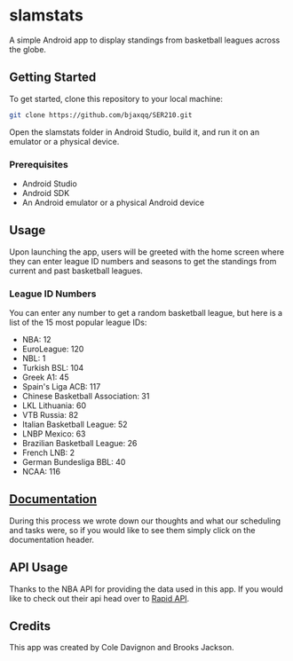 # slamstats

A simple Android app to display standings from basketball leagues across the globe.

## Getting Started

To get started, clone this repository to your local machine:

```bash
git clone https://github.com/bjaxqq/SER210.git
```

Open the slamstats folder in Android Studio, build it, and run it on an emulator or a physical device.

### Prerequisites

- Android Studio
- Android SDK
- An Android emulator or a physical Android device

## Usage

Upon launching the app, users will be greeted with the home screen where they can enter league ID numbers and seasons to get the standings from current and past basketball leagues.

### League ID Numbers

You can enter any number to get a random basketball league, but here is a list of the 15 most popular league IDs:

- NBA: 12
- EuroLeague: 120
- NBL: 1
- Turkish BSL: 104
- Greek A1: 45
- Spain's Liga ACB: 117
- Chinese Basketball Association: 31
- LKL Lithuania: 60
- VTB Russia: 82
- Italian Basketball League: 52
- LNBP Mexico: 63
- Brazilian Basketball League: 26
- French LNB: 2
- German Bundesliga BBL: 40
- NCAA: 116

## [Documentation](https://github.com/bjaxqq/SER210/tree/main/Assignments/slamstats/slamstatsDocs.pdf)

During this process we wrote down our thoughts and what our scheduling and tasks were, so if you would like to see them simply click on the documentation header.

## API Usage

Thanks to the NBA API for providing the data used in this app. If you would like to check out their api head over to [Rapid API](https://rapidapi.com/api-sports/api/api-basketball).

## Credits

This app was created by Cole Davignon and Brooks Jackson.
